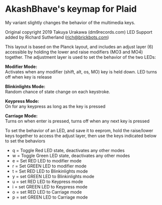# AkashBhave's keymap for Plaid

My variant slightly changes the behavior of the multimedia keys.

Original copyright 2019 Takuya Urakawa (dm9records.com)
LED Support added by Richard Sutherland (rich@brickbots.com)

This layout is based on the Planck layout, and includes an adjust layer (6)
accessible by holding the lower and raise modifiers (MO3 and MO4) together.
The adjustment layer is used to set the behavior of the two LEDs:

**Modifier Mode:**   
Activates when any modifier (shift, alt, os, MO) key is held
down.  LED turns off when key is release

**Blinkinlights Mode:**  
Random chance of state change on each keystroke.

**Keypress Mode:**  
On for any keypress as long as the key is pressed

**Carriage Mode:**  
Turns on when enter is pressed, turns off when any next key is pressed

To set the behavior of an LED, and save it to eeprom, hold the
raise/lower keys together to access the adjust layer, then use
the keys indicated below to set the behaviors

* q = Toggle Red LED state, deactivates any other modes
* w = Toggle Green LED state, deactivates any other modes
* e = Set RED LED to modifier mode
* r = Set GREEN LED to modifier mode
* t = Set RED LED to Blinkinlights mode
* y = set GREEN LED to Blinkinlights mode
* u = set RED LED to Keypress mode
* i = set GREEN LED to Keypress mode
* o = set RED LED to Carriage mode
* p = set GREEN LED to Carriage mode
